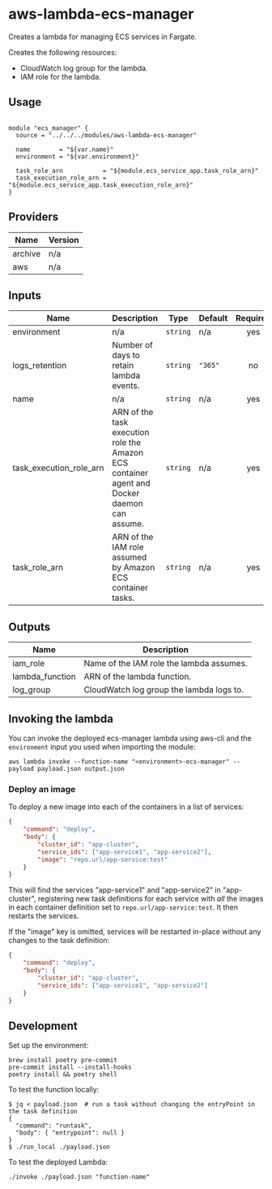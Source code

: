 # aws-lambda-ecs-manager

Creates a lambda for managing ECS services in Fargate.

Creates the following resources:

* CloudWatch log group for the lambda.
* IAM role for the lambda.

## Usage

```hcl

module "ecs_manager" {
  source = "../../../modules/aws-lambda-ecs-manager"

  name        = "${var.name}"
  environment = "${var.environment}"

  task_role_arn           = "${module.ecs_service_app.task_role_arn}"
  task_execution_role_arn = "${module.ecs_service_app.task_execution_role_arn}"
}
```

## Providers

| Name | Version |
|------|---------|
| archive | n/a |
| aws | n/a |

## Inputs

| Name | Description | Type | Default | Required |
|------|-------------|------|---------|:-----:|
| environment | n/a | `string` | n/a | yes |
| logs\_retention | Number of days to retain lambda events. | `string` | `"365"` | no |
| name | n/a | `string` | n/a | yes |
| task\_execution\_role\_arn | ARN of the task execution role the Amazon ECS container agent and Docker daemon can assume. | `string` | n/a | yes |
| task\_role\_arn | ARN of the IAM role assumed by Amazon ECS container tasks. | `string` | n/a | yes |

## Outputs

| Name | Description |
|------|-------------|
| iam\_role | Name of the IAM role the lambda assumes. |
| lambda\_function | ARN of the lambda function. |
| log\_group | CloudWatch log group the lambda logs to. |

## Invoking the lambda

You can invoke the deployed ecs-manager lambda using aws-cli and the
`environment` input you used when importing the module:

```console
aws lambda invoke --function-name "<environment>-ecs-manager" --payload payload.json output.json
```

### Deploy an image

To deploy a new image into each of the containers in a list of services:

```json
{
    "command": "deploy",
    "body": {
        "cluster_id": "app-cluster",
        "service_ids": ["app-service1", "app-service2"],
        "image": "repo.url/app-service:test"
    }
}
```

This will find the services "app-service1" and "app-service2" in "app-cluster",
registering new task definitions for each service with _all_ the images in each
container definition set to `repo.url/app-service:test`. It then restarts the
services.

If the "image" key is omitted, services will be restarted in-place without any changes
to the task definition:

```json
{
    "command": "deploy",
    "body": {
        "cluster_id": "app-cluster",
        "service_ids": ["app-service1", "app-service2"]
    }
}
```

## Development

Set up the environment:

```console
brew install poetry pre-commit
pre-commit install --install-hooks
poetry install && poetry shell
```

To test the function locally:

```console
$ jq < payload.json  # run a task without changing the entryPoint in the task definition
{
  "command": "runtask",
  "body": { "entrypoint": null }
}
$ ./run_local ./payload.json
```

To test the deployed Lambda:

```console
./invoke ./payload.json "function-name"
```
